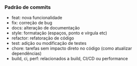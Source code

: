 ### Padrão de commits

* feat: nova funcionalidade
* fix: correção de bug
* docs: alteração de documentação
* style: formatação (espaços, ponto e vírgula etc)
* refactor: refatoração de código
* test: adição ou modificação de testes
* chore: tarefas sem impacto direto no código (como atualizar dependências)
* build, ci, perf: relacionados a build, CI/CD ou performance
